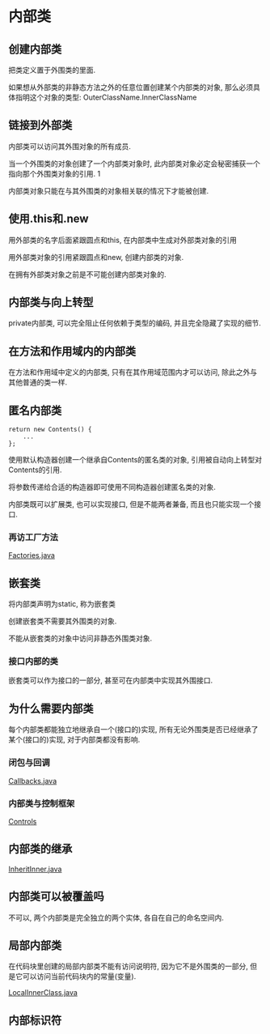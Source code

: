 # 内部类
## 创建内部类
把类定义置于外围类的里面.  

如果想从外部类的非静态方法之外的任意位置创建某个内部类的对象, 那么必须具体指明这个对象的类型: OuterClassName.InnerClassName  

## 链接到外部类
内部类可以访问其外围对象的所有成员.  

当一个外围类的对象创建了一个内部类对象时, 此内部类对象必定会秘密捕获一个指向那个外围类对象的引用.  1

内部类对象只能在与其外围类的对象相关联的情况下才能被创建.  

## 使用.this和.new
用外部类的名字后面紧跟圆点和this, 在内部类中生成对外部类对象的引用  

用外部类对象的引用紧跟圆点和new, 创建内部类的对象.  

在拥有外部类对象之前是不可能创建内部类对象的.  

## 内部类与向上转型
private内部类, 可以完全阻止任何依赖于类型的编码, 并且完全隐藏了实现的细节.  

## 在方法和作用域内的内部类
在方法和作用域中定义的内部类, 只有在其作用域范围内才可以访问, 除此之外与其他普通的类一样.  

## 匿名内部类
```$xslt
return new Contents() {
    ...
};
```  

使用默认构造器创建一个继承自Contents的匿名类的对象, 引用被自动向上转型对Contents的引用.  

将参数传递给合适的构造器即可使用不同构造器创建匿名类的对象.  

内部类既可以扩展类, 也可以实现接口, 但是不能两者兼备, 而且也只能实现一个接口.  

### 再访工厂方法
[Factories.java](./Factories.java)  

## 嵌套类
将内部类声明为static, 称为嵌套类  

创建嵌套类不需要其外围类的对象.  

不能从嵌套类的对象中访问非静态外围类对象.  

### 接口内部的类
嵌套类可以作为接口的一部分, 甚至可在内部类中实现其外围接口.  

## 为什么需要内部类
每个内部类都能独立地继承自一个(接口的)实现, 所有无论外围类是否已经继承了某个(接口的)实现, 对于内部类都没有影响.  

### 闭包与回调
[Callbacks.java](./Callbacks.java)
### 内部类与控制框架
[Controls](./Controls)

## 内部类的继承
[InheritInner.java](./InheritInner.java)  

## 内部类可以被覆盖吗
不可以, 两个内部类是完全独立的两个实体, 各自在自己的命名空间内.   

## 局部内部类
在代码块里创建的局部内部类不能有访问说明符, 因为它不是外围类的一部分, 但是它可以访问当前代码块内的常量(变量).  

[LocalInnerClass.java](./LocalInnerClass.java)

## 内部标识符
